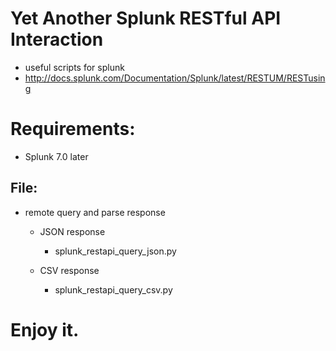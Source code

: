 # Yet Another Splunk RESTful API Interaction

- useful scripts for splunk
- http://docs.splunk.com/Documentation/Splunk/latest/RESTUM/RESTusing

# Requirements:
- Splunk 7.0 later

## File:
  - remote query and parse response
    - JSON response
      - splunk_restapi_query_json.py


    - CSV response
      - splunk_restapi_query_csv.py

# Enjoy it.
